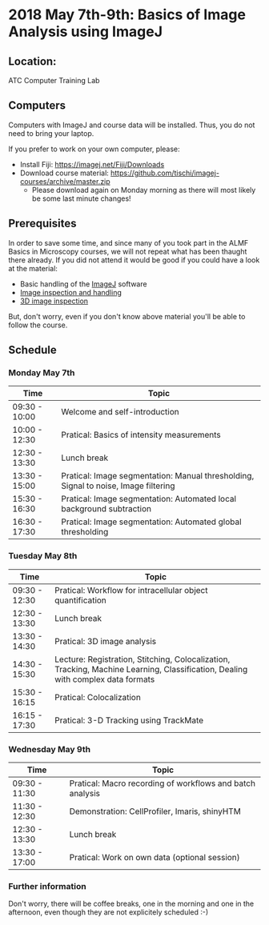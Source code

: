 # 2018 May 7th-9th: Basics of Image Analysis using ImageJ

## Location:

ATC Computer Training Lab 

## Computers

Computers with ImageJ and course data will be installed. Thus, you do not need to bring your laptop.

If you prefer to work on your own computer, please:

- Install Fiji: https://imagej.net/Fiji/Downloads
- Download course material: https://github.com/tischi/imagej-courses/archive/master.zip
  - Please download again on Monday morning as there will most likely be some last minute changes!

## Prerequisites

In order to save some time, and since many of you took part in the ALMF Basics in Microscopy courses, we will not repeat what has been thaught there already. If you did not attend it would be good if you could have a look at the material:

- Basic handling of the [ImageJ](https://fiji.sc/) software 
- [Image inspection and handling](https://github.com/tischi/imagej-courses/blob/master/practicals/basic-image-inspection-and-handling.md)
- [3D image inspection](https://github.com/tischi/imagej-courses/blob/master/practicals/3D-image-inspection.md)

But, don't worry, even if you don't know above material you'll be able to follow the course.

## Schedule

### Monday May 7th

| Time | Topic |
|------|-------|
| 09:30 - 10:00 | Welcome and self-introduction |
| 10:00 - 12:30 | Pratical: Basics of intensity measurements |
| 12:30 - 13:30 | Lunch break |
| 13:30 - 15:00 | Pratical: Image segmentation: Manual thresholding, Signal to noise, Image filtering |
| 15:30 - 16:30 | Pratical: Image segmentation: Automated local background subtraction |
| 16:30 - 17:30 | Pratical: Image segmentation: Automated global thresholding|

### Tuesday May 8th

| Time | Topic |
|------|-------|
| 09:30 - 12:30 | Pratical: Workflow for intracellular object quantification | 
| 12:30 - 13:30 | Lunch break |
| 13:30 - 14:30 | Pratical: 3D image analysis |
| 14:30 - 15:30 | Lecture: Registration, Stitching, Colocalization, Tracking, Machine Learning, Classification, Dealing with complex data formats |
| 15:30 - 16:15 | Pratical: Colocalization  |
| 16:15 - 17:30 | Pratical: 3-D Tracking using TrackMate  |

### Wednesday May 9th

| Time | Topic |
|------|-------|
| 09:30 - 11:30 | Pratical: Macro recording of workflows and batch analysis |
| 11:30 - 12:30 | Demonstration: CellProfiler, Imaris, shinyHTM |
| 12:30 - 13:30 | Lunch break |
| 13:30 - 17:00 | Pratical: Work on own data (optional session) |

### Further information

Don't worry, there will be coffee breaks, one in the morning and one in the afternoon, even though they are not explicitely scheduled :-)



